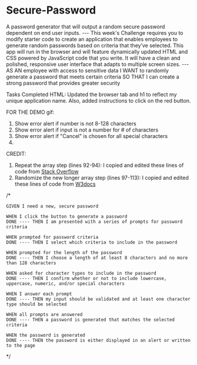 # Secure-Password
A password generator that will output a random secure password dependent on end user inputs.
--- This week's Challenge requires you to modify starter code to create an application that enables employees to generate random passwords based on criteria that they’ve selected. This app will run in the browser and will feature dynamically updated HTML and CSS powered by JavaScript code that you write. It will have a clean and polished, responsive user interface that adapts to multiple screen sizes.
---AS AN employee with access to sensitive data
I WANT to randomly generate a password that meets certain criteria
SO THAT I can create a strong password that provides greater security


Tasks Completed
HTML: Updated the browser tab and h1 to reflect my unique application name. Also, added instructions to click on the red button.

FOR THE DEMO gif:
1. Show error alert if number is not 8-128 characters
2. Show error alert if input is not a number for # of characters
3. Show error alert if "Cancel" is chosen for all special characters
4. 

CREDIT: 
1. Repeat the array step (lines 92-94): I copied and edited these lines of code from [Stack Overflow](https://stackoverflow.com/questions/50672126/repeat-an-array-with-multiple-elements-multiple-times-in-javascript)
2. Randomize the new longer array step (lines 97-113): I copied and edited these lines of code from [W3docs](https://www.w3docs.com/snippets/javascript/how-to-randomize-shuffle-a-javascript-array.html)


/*
```
GIVEN I need a new, secure password

WHEN I click the button to generate a password
DONE ---- THEN I am presented with a series of prompts for password criteria

WHEN prompted for password criteria
DONE ---- THEN I select which criteria to include in the password

WHEN prompted for the length of the password
DONE ---- THEN I choose a length of at least 8 characters and no more than 128 characters

WHEN asked for character types to include in the password
DONE ---- THEN I confirm whether or not to include lowercase, uppercase, numeric, and/or special characters

WHEN I answer each prompt
DONE ---- THEN my input should be validated and at least one character type should be selected

WHEN all prompts are answered
DONE ---- THEN a password is generated that matches the selected criteria

WHEN the password is generated
DONE ---- THEN the password is either displayed in an alert or written to the page
```
*/ 